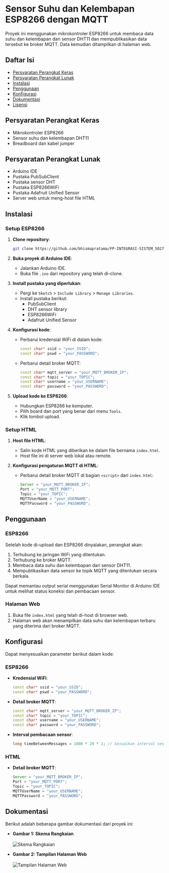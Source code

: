 # Sensor Suhu dan Kelembapan ESP8266 dengan MQTT

Proyek ini menggunakan mikrokontroler ESP8266 untuk membaca data suhu dan kelembapan dari sensor DHT11 dan mempublikasikan data tersebut ke broker MQTT. Data kemudian ditampilkan di halaman web.

## Daftar Isi

- [Persyaratan Perangkat Keras](#persyaratan-perangkat-keras)
- [Persyaratan Perangkat Lunak](#persyaratan-perangkat-lunak)
- [Instalasi](#instalasi)
- [Penggunaan](#penggunaan)
- [Konfigurasi](#konfigurasi)
- [Dokumentasi](#dokumentasi)
- [Lisensi](#lisensi)

## Persyaratan Perangkat Keras

- Mikrokontroler ESP8266
- Sensor suhu dan kelembapan DHT11
- Breadboard dan kabel jumper

## Persyaratan Perangkat Lunak

- Arduino IDE
- Pustaka PubSubClient
- Pustaka sensor DHT
- Pustaka ESP8266WiFi
- Pustaka Adafruit Unified Sensor
- Server web untuk meng-host file HTML

## Instalasi

### Setup ESP8266

1. **Clone repository**:

   ```bash
   git clone https://github.com/bhismapratama/FP-INTEGRASI-SISTEM_5027221005_5027221014.git
   ```

2. **Buka proyek di Arduino IDE**:

   - Jalankan Arduino IDE.
   - Buka file `.ino` dari repository yang telah di-clone.

3. **Install pustaka yang diperlukan**:

   - Pergi ke `Sketch` > `Include Library` > `Manage Libraries`.
   - Install pustaka berikut:
     - PubSubClient
     - DHT sensor library
     - ESP8266WiFi
     - Adafruit Unified Sensor

4. **Konfigurasi kode**:

   - Perbarui kredensial WiFi di dalam kode:
     ```cpp
     const char* ssid = "your_SSID";
     const char* pswd = "your_PASSWORD";
     ```
   - Perbarui detail broker MQTT:
     ```cpp
     const char* mqtt_server = "your_MQTT_BROKER_IP";
     const char* topic = "your_TOPIC";
     const char* username = "your_USERNAME";
     const char* password = "your_PASSWORD";
     ```

5. **Upload kode ke ESP8266**:
   - Hubungkan ESP8266 ke komputer.
   - Pilih board dan port yang benar dari menu `Tools`.
   - Klik tombol upload.

### Setup HTML

1. **Host file HTML**:

   - Salin kode HTML yang diberikan ke dalam file bernama `index.html`.
   - Host file ini di server web lokal atau remote.

2. **Konfigurasi pengaturan MQTT di HTML**:
   - Perbarui detail broker MQTT di bagian `<script>` dari `index.html`:
     ```javascript
     Server = "your_MQTT_BROKER_IP";
     Port = "your_MQTT_PORT";
     Topic = "your_TOPIC";
     MQTTUserName = "your_USERNAME";
     MQTTPassword = "your_PASSWORD";
     ```

## Penggunaan

### ESP8266

Setelah kode di-upload dan ESP8266 dinyalakan, perangkat akan:

1. Terhubung ke jaringan WiFi yang ditentukan.
2. Terhubung ke broker MQTT.
3. Membaca data suhu dan kelembapan dari sensor DHT11.
4. Mempublikasikan data sensor ke topik MQTT yang ditentukan secara berkala.

Dapat memantau output serial menggunakan Serial Monitor di Arduino IDE untuk melihat status koneksi dan pembacaan sensor.

### Halaman Web

1. Buka file `index.html` yang telah di-host di browser web.
2. Halaman web akan menampilkan data suhu dan kelembapan terbaru yang diterima dari broker MQTT.

## Konfigurasi

Dapat menyesuaikan parameter berikut dalam kode:

### ESP8266

- **Kredensial WiFi**:
  ```cpp
  const char* ssid = "your_SSID";
  const char* pswd = "your_PASSWORD";
  ```
- **Detail broker MQTT**:
  ```cpp
  const char* mqtt_server = "your_MQTT_BROKER_IP";
  const char* topic = "your_TOPIC";
  const char* username = "your_USERNAME";
  const char* password = "your_PASSWORD";
  ```
- **Interval pembacaan sensor**:
  ```cpp
  long timeBetweenMessages = 1000 * 20 * 1; // Sesuaikan interval sesuai kebutuhan
  ```

### HTML

- **Detail broker MQTT**:
  ```javascript
  Server = "your_MQTT_BROKER_IP";
  Port = "your_MQTT_PORT";
  Topic = "your_TOPIC";
  MQTTUserName = "your_USERNAME";
  MQTTPassword = "your_PASSWORD";
  ```

## Dokumentasi

Berikut adalah beberapa gambar dokumentasi dari proyek ini:

- **Gambar 1: Skema Rangkaian**
  <br><br>
  ![Skema Rangkaian](https://github.com/bhismapratama/FP-INTEGRASI-SISTEM_5027221005_5027221014/assets/104546173/07e04ec3-8b5d-4450-aae0-d07362c0fe94)

- **Gambar 2: Tampilan Halaman Web**
  <br><br>
  ![Tampilan Halaman Web](https://github.com/bhismapratama/FP-INTEGRASI-SISTEM_5027221005_5027221014/assets/104546173/288c345f-3eed-406d-815c-f55dc1511ed3)
